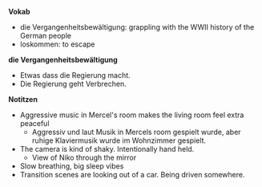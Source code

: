 **Vokab**

- die Vergangenheitsbewältigung: grappling with the WWII history of the German people
- loskommen: to escape

**die Vergangenheitsbewältigung**

- Etwas dass die Regierung macht.
- Die Regierung geht Verbrechen.

**Notitzen**

- Aggressive music in Mercel's room makes the living room feel extra peaceful
  - Aggressiv und laut Musik in Mercels room gespielt wurde, aber ruhige Klaviermusik wurde im Wohnzimmer gespielt.
- The camera is kind of shaky. Intentionally hand held.
  - View of Niko through the mirror
- Slow breathing, big sleep vibes
- Transition scenes are looking out of a car. Being driven somewhere.
